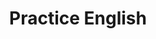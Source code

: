 ---
name: Practice English Template
title: Practice English
image_path: /images/benefits/practice-english.svg
---
